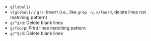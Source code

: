 - `g[lobal]/`
- `v[global]/` / `g!/`: Invert (i.e., like `grep -v`, `v/foo/d`, delete lines not matching pattern)
- `g/^$/d`: Delete blank lines
- `g/foo/p`: Print lines matching pattern
- `g/^$/d`: Delete blank lines
